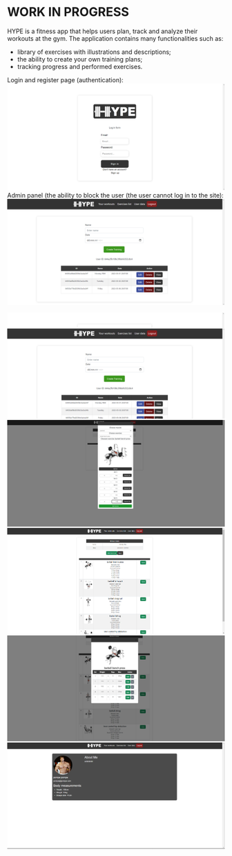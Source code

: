 # WORK IN PROGRESS

HYPE is a fitness app that helps users plan, track and analyze their workouts at the gym. 
The application contains many functionalities such as: 
- library of exercises with illustrations and descriptions; 
- the ability to create your own training plans; 
- tracking progress and performed exercises.

Login and register page (authentication):
<img src="screenshots/1.png">
Admin panel (the ability to block the user (the user cannot log in to the site):
<img src="screenshots/2.png">

<img src="screenshots/3.png">
<img src="screenshots/4.png">
<img src="screenshots/5.png">
<img src="screenshots/6.png">
<img src="screenshots/7.png">
